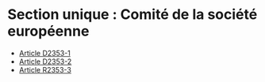 # Section unique : Comité de la société européenne

* [Article D2353-1](./LEGIARTI000018535016.md)
* [Article D2353-2](./LEGIARTI000018535014.md)
* [Article R2353-3](./LEGIARTI000018535012.md)

